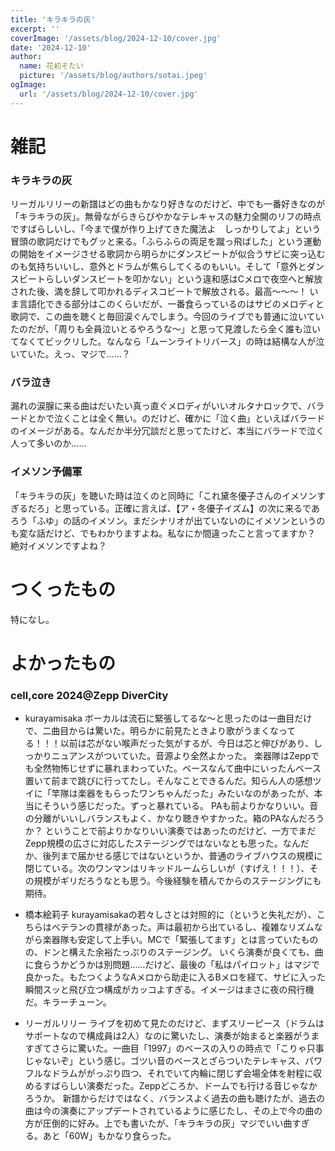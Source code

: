 ```yaml
---
title: 'キラキラの灰'
excerpt: ''
coverImage: '/assets/blog/2024-12-10/cover.jpg'
date: '2024-12-10'
author:
  name: 花初そたい
  picture: '/assets/blog/authors/sotai.jpeg'
ogImage:
  url: '/assets/blog/2024-12-10/cover.jpg'
---
```

# 雑記
### キラキラの灰
リーガルリリーの新譜はどの曲もかなり好きなのだけど、中でも一番好きなのが「キラキラの灰」。無骨ながらきらびやかなテレキャスの魅力全開のリフの時点ですばらしいし、「今まで僕が作り上げてきた魔法よ　しっかりしてよ」という冒頭の歌詞だけでもグッと来る。「ふらふらの両足を蹴っ飛ばした」という運動の開始をイメージさせる歌詞から明らかにダンスビートが似合うサビに突っ込むのも気持ちいいし、意外とドラムが焦らしてくるのもいい。そして「意外とダンスビートらしいダンスビートを叩かない」という違和感はCメロで夜空へと解放された後、満を辞して叩かれるディスコビートで解放される。最高～～～！
いま言語化できる部分はこのくらいだが、一番食らっているのはサビのメロディと歌詞で、この曲を聴くと毎回涙ぐんでしまう。今回のライブでも普通に泣いていたのだが、「周りも全員泣いとるやろうな～」と思って見渡したら全く誰も泣いてなくてビックリした。なんなら「ムーンライトリバース」の時は結構な人が泣いていた。えっ、マジで……？

### バラ泣き
漏れの涙腺に来る曲はだいたい真っ直ぐメロディがいいオルタナロックで、バラードとかで泣くことは全く無い。のだけど、確かに「泣く曲」といえばバラードのイメージがある。なんだか半分冗談だと思ってたけど、本当にバラードで泣く人って多いのか……

### イメソン予備軍
「キラキラの灰」を聴いた時は泣くのと同時に「これ黛冬優子さんのイメソンすぎるだろ」と思っている。正確に言えば、【ア・冬優子イズム】の次に来るであろう「ふゆ」の話のイメソン。まだシナリオが出ていないのにイメソンというのも変な話だけど、でもわかりますよね。私なにか間違ったこと言ってますか？　絶対イメソンですよね？

# つくったもの
特になし。

# よかったもの
### cell,core 2024@Zepp DiverCity
- kurayamisaka
ボーカルは流石に緊張してるな～と思ったのは一曲目だけで、二曲目からは驚いた。明らかに前見たときより歌がうまくなってる！！！以前は芯がない喉声だった気がするが、今日は芯と伸びがあり、しっかりニュアンスがついていた。音源より全然よかった。
楽器隊はZeppでも全然物怖じせずに暴れまわっていた。ベースなんて曲中にいったんベース置いて前まで跳びに行ってたし。そんなことできるんだ。知らん人の感想ツイに「竿隊は楽器をもらったワンちゃんだった」みたいなのがあったが、本当にそういう感じだった。ずっと暴れている。
PAも前よりかなりいい。音の分離がいいしバランスもよく、かなり聴きやすかった。箱のPAなんだろうか？
ということで前よりかなりいい演奏ではあったのだけど、一方でまだZepp規模の広さに対応したステージングではないなとも思った。なんだか、後列まで届かせる感じではないというか、普通のライブハウスの規模に閉じている。次のワンマンはリキッドルームらしいが（すげえ！！！）、その規模がギリだろうなとも思う。今後経験を積んでからのステージングにも期待。

- 橋本絵莉子
kurayamisakaの若々しさとは対照的に（というと失礼だが）、こちらはベテランの貫禄があった。声は最初から出ているし、複雑なリズムながら楽器隊も安定して上手い。MCで「緊張してます」とは言っていたものの、ドンと構えた余裕たっぷりのステージング。
いくら演奏が良くても、曲に食らうかどうかは別問題……だけど、最後の「私はパイロット」はマジで良かった。もたつくようなAメロから助走に入るBメロを経て、サビに入った瞬間スッと飛び立つ構成がカッコよすぎる。イメージはまさに夜の飛行機だ。キラーチューン。

- リーガルリリー
ライブを初めて見たのだけど、まずスリーピース（ドラムはサポートなので構成員は2人）なのに驚いたし、演奏が始まると楽器がうますぎてさらに驚いた。一曲目「1997」のベースの入りの時点で「こりゃ只事じゃないぞ」という感じ。ゴツい音のベースとざらついたテレキャス、パワフルなドラムががっぷり四つ、それでいて内輪に閉じず会場全体を射程に収めるすばらしい演奏だった。Zeppどころか、ドームでも行ける音じゃなかろうか。
新譜からだけではなく、バランスよく過去の曲も聴けたが、過去の曲は今の演奏にアップデートされているように感じたし、その上で今の曲の方が圧倒的に好み。上でも書いたが、「キラキラの灰」マジでいい曲すぎる。あと「60W」もかなり食らった。